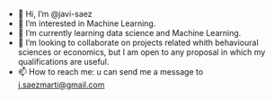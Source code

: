 - 👋 Hi, I’m @javi-saez
- 👀 I’m interested in Machine Learning.
- 🌱 I’m currently learning data science and Machine Learning.
- 💞️ I’m looking to collaborate on projects related whith behavioural sciences or economics, but I am open to any proposal in which my qualifications are useful.
- 📫 How to reach me: u can send me a message to j.saezmarti@gmail.com
